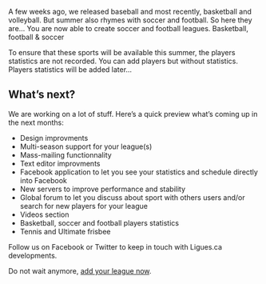 A few weeks ago, we released baseball and most recently, basketball and volleyball. But summer also rhymes with soccer and football. So here they are… You are now able to create soccer and football leagues.
Basketball, football & soccer

To ensure that these sports will be available this summer, the players statistics are not recorded. You can add players but without statistics. Players statistics will be added later…

## What’s next?

We are working on a lot of stuff. Here’s a quick preview what’s coming up in the next months:

- Design improvments
- Multi-season support for your league(s)
- Mass-mailing functionnality
- Text editor improvments
- Facebook application to let you see your statistics and schedule directly into Facebook
- New servers to improve performance and stability
- Global forum to let you discuss about sport with others users and/or search for new players for your league
- Videos section
- Basketball, soccer and football players statistics
- Tennis and Ultimate frisbee

Follow us on Facebook or Twitter to keep in touch with Ligues.ca developments.

Do not wait anymore, [add your league now](http://www.lygue.com/).